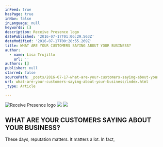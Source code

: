 ```yaml
---
inFeed: true
hasPage: true
inNav: false
inLanguage: null
keywords: []
description: Receive Presence logo
datePublished: '2016-07-17T01:06:29.563Z'
dateModified: '2016-07-17T00:28:55.269Z'
title: WHAT ARE YOUR CUSTOMERS SAYING ABOUT YOUR BUSINESS?
author:
  - name: Lisa Trujillo
    url: ''
authors: []
publisher: null
starred: false
sourcePath: _posts/2016-07-17-what-are-your-customers-saying-about-your-business.md
url: what-are-your-customers-saying-about-your-business/index.html
_type: Article

---
```

![Receive Presence logo](https://imgflo.herokuapp.com/graph/vahj1ThiexotieMo/6cefb45d8ed038cea327e38fddd7057d/croprotate.jpg?cropheight=373&cropwidth=1370&degrees=0&input=https%3A%2F%2Fthe-grid-user-content.s3-us-west-2.amazonaws.com%2F52416ee0-755f-4efc-87cb-807a2b3b2a95.jpg&x=22&y=38)
![](https://the-grid-user-content.s3-us-west-2.amazonaws.com/0568c2f0-ce4e-4a13-a30e-c066315f0546.jpg)
![](https://the-grid-user-content.s3-us-west-2.amazonaws.com/554a4f76-0bf4-4eb9-bb29-ce8646ff6153.jpg)

## WHAT ARE YOUR CUSTOMERS SAYING ABOUT YOUR BUSINESS?

These days, reputation matters. It matters a lot. In fact,